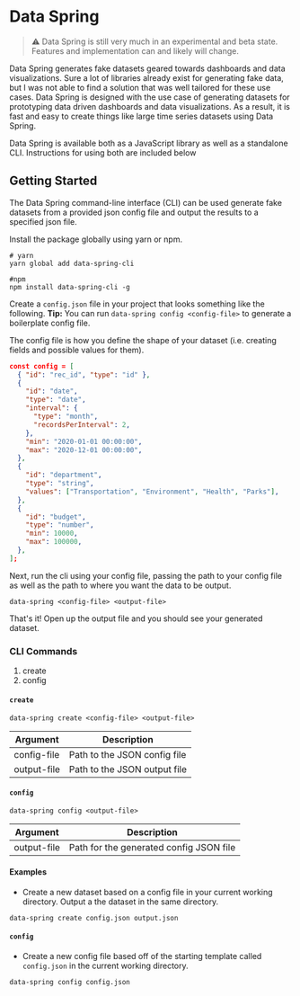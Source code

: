# Data Spring

> :warning: Data Spring is still very much in an experimental and beta state. Features and implementation can and likely will change.

Data Spring generates fake datasets geared towards dashboards and data visualizations. Sure a lot of libraries already exist for generating fake data, but I was not able to find a solution that was well tailored for these use cases. Data Spring is designed with the use case of generating datasets for prototyping data driven dashboards and data visualizations. As a result, it is fast and easy to create things like large time series datasets using Data Spring.

Data Spring is available both as a JavaScript library as well as a standalone CLI. Instructions for using both are included below

## Getting Started

The Data Spring command-line interface (CLI) can be used generate fake datasets from a provided json config file and output the results to a specified json file.

Install the package globally using yarn or npm.

```shell
# yarn
yarn global add data-spring-cli

#npm
npm install data-spring-cli -g
```

Create a `config.json` file in your project that looks something like the following. **Tip:** You can run `data-spring config <config-file>` to generate a boilerplate config file.

The config file is how you define the shape of your dataset (i.e. creating fields and possible values for them).

```json
const config = [
  { "id": "rec_id", "type": "id" },
  {
    "id": "date",
    "type": "date",
    "interval": {
      "type": "month",
      "recordsPerInterval": 2,
    },
    "min": "2020-01-01 00:00:00",
    "max": "2020-12-01 00:00:00",
  },
  {
    "id": "department",
    "type": "string",
    "values": ["Transportation", "Environment", "Health", "Parks"],
  },
  {
    "id": "budget",
    "type": "number",
    "min": 10000,
    "max": 100000,
  },
];
```

Next, run the cli using your config file, passing the path to your config file as well as the path to where you want the data to be output.

```shell
data-spring <config-file> <output-file>
```

That's it! Open up the output file and you should see your generated dataset.

### CLI Commands

1. create
2. config

#### `create`

```shell
data-spring create <config-file> <output-file>
```

| Argument    | Description                  |
| ----------- | ---------------------------- |
| config-file | Path to the JSON config file |
| output-file | Path to the JSON output file |

#### `config`

```shell
data-spring config <output-file>
```

| Argument    | Description                             |
| ----------- | --------------------------------------- |
| output-file | Path for the generated config JSON file |

#### Examples

- Create a new dataset based on a config file in your current working directory. Output a the dataset in the same directory.

```shell
data-spring create config.json output.json
```

#### `config`

- Create a new config file based off of the starting template called `config.json` in the current working directory.

```shell
data-spring config config.json
```
